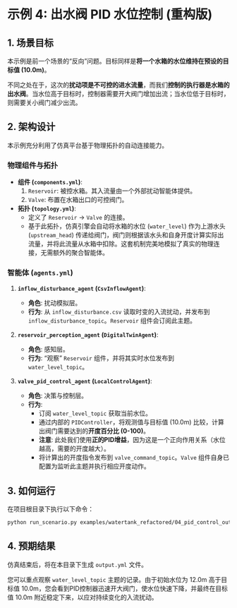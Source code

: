 # 示例 4: 出水阀 PID 水位控制 (重构版)

## 1. 场景目标

本示例是前一个场景的“反向”问题。目标同样是**将一个水箱的水位维持在预设的目标值 (10.0m)**。

不同之处在于，这次的**扰动项是不可控的进水流量**，而我们**控制的执行器是水箱的出水阀**。当水位高于目标时，控制器需要开大阀门增加出流；当水位低于目标时，则需要关小阀门减少出流。

## 2. 架构设计

本示例充分利用了仿真平台基于物理拓扑的自动连接能力。

### 物理组件与拓扑

-   **组件 (`components.yml`)**:
    1.  `Reservoir`: 被控水箱。其入流量由一个外部扰动智能体提供。
    2.  `Valve`: 布置在水箱出口的可控阀门。
-   **拓扑 (`topology.yml`)**:
    -   定义了 `Reservoir` -> `Valve` 的连接。
    -   基于此拓扑，仿真引擎会自动将水箱的水位 (`water_level`) 作为上游水头 (`upstream_head`) 传递给阀门，阀门则根据该水头和自身开度计算实际出流量，并将此流量从水箱中扣除。这套机制完美地模拟了真实的物理连接，无需额外的聚合智能体。

### 智能体 (`agents.yml`)

1.  **`inflow_disturbance_agent` (`CsvInflowAgent`)**:
    -   **角色**: 扰动模拟层。
    -   **行为**: 从 `inflow_disturbance.csv` 读取时变的入流扰动，并发布到 `inflow_disturbance_topic`。`Reservoir` 组件会订阅此主题。

2.  **`reservoir_perception_agent` (`DigitalTwinAgent`)**:
    -   **角色**: 感知层。
    -   **行为**: “观察” `Reservoir` 组件，并将其实时水位发布到 `water_level_topic`。

3.  **`valve_pid_control_agent` (`LocalControlAgent`)**:
    -   **角色**: 决策与控制层。
    -   **行为**:
        -   订阅 `water_level_topic` 获取当前水位。
        -   通过内部的 `PIDController`，将观测值与目标值 (10.0m) 比较，计算出阀门需要达到的**开度百分比 (0-100)**。
        -   **注意**: 此处我们使用**正的PID增益**，因为这是一个正向作用关系（水位越高，需要的开度越大）。
        -   将计算出的开度指令发布到 `valve_command_topic`。`Valve` 组件自身已配置为监听此主题并执行相应开度动作。

## 3. 如何运行

在项目根目录下执行以下命令：

```bash
python run_scenario.py examples/watertank_refactored/04_pid_control_outlet
```

## 4. 预期结果

仿真结束后，将在本目录下生成 `output.yml` 文件。

您可以重点观察 `water_level_topic` 主题的记录。由于初始水位为 12.0m 高于目标值 10.0m，您会看到PID控制器迅速开大阀门，使水位快速下降，并最终在目标值 10.0m 附近稳定下来，以应对持续变化的入流扰动。
